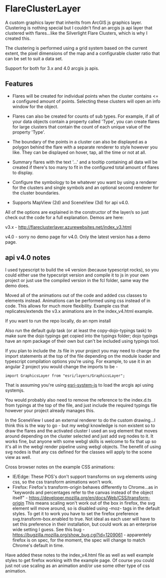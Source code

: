 # FlareClusterLayer
A custom graphics layer that inherits from ArcGIS js graphics layer. Clustering is nothing special but I couldn't find an arcgis js api layer that clustered with flares...like the Silverlight Flare Clusters, which is why I created this.

The clustering is performed using a grid system based on the current extent, the pixel dimensions of the map and a configurable cluster ratio that can be set to suit a data set.

Support for both for 3.x and 4.0 arcgis js apis.

## Features

- Flares will be created for individual points when the cluster contains <= a configured amount of points. Selecting these clusters will open an info window for the object.

- Flares can also be created for counts of sub types. For example, if all of your data objects contain a property called 'Type', you can create flares for large clusters that contain the count of each unique value of the property 'Type'.

- The boundary of the points in a cluster can also be displayed as a polygon behind the flare with a separate renderer to style however you like. They can be displayed on hover, tap, all the time or not at all.

- Summary flares with the text '...' and a tooltip containing all data will be created if there's too many to fit in the configured total amount of flares to display.

- Configure the symbology to be whatever you want by using a renderer for the clusters and single symbols and an optional second renderer for the cluster boundaries.

- Supports MapView (2d) and SceneView (3d) for api v4.0.

All of the options are explained in the constructor of the layer/s so just check out the code for a full explanation. 
Demos are here:

v3.x - http://flareclusterlayer.azurewebsites.net/index_v3.html

v4.0 - sorry no demo page for v4.0. Only the latest version has a demo page.

## api v4.0 notes

I used typescript to build the v4 version (because typescript rocks), so you could either use the typecsript version and compile it to js in your own project or just use the compiled version in the fcl folder, same way the demo does.

Moved all of the animations out of the code and added css classes to elements instead. Animations can be performed using css instead of in code. This allows for much more flexibility. Example css that replicates/extends the v3.x animations are in the index_v4.html example.

If you want to run the repo locally, do an 
npm install

Also run the default gulp task (or at least the copy-dojo-typings task) to make sure the dojo typings get copied into the typings folder; dojo typings have an npm package of their own but can't be included using typings tool.

If you plan to include the .ts file in your project you may need to change the import statements at the top of the file depending on the module loader and typescript compilation options you're using.
For example, to use it in an angular 2 project you would change the imports to be -
```
import GraphicsLayer from "esri/layers/GraphicsLayer";
```  
That is assuming you're using [esri-system-js](https://github.com/Esri/esri-system-js) to load the arcgis api using systemjs.

You would probably also need to remove the reference to the index.d.ts from typings at the top of the file, and just include the required typings file however your project already manages this.

In the SceneView I used an external renderer to do the custom drawing...I think this is the way to go - but my webgl knowledge is non existent so to draw the flares and the activated cluster I used an svg element that moves around depending on the cluster selected and just add svg nodes to it. It works fine, but anyone with some webgl skills is welcome to fix that up so it's all in the webgl render pipeline using webgl objects. The benefit of using svg nodes is that any css defined for the classes will apply to the scene view as well.

 Cross browser notes on the example CSS animations:
  - IE/Edge: These POS's don't support transforms on svg elements using css, so the css transform animations won't work.
  - Firefox: Firefox's transform-origin behaves differently to Chrome...as in "keywords and percentages refer to the canvas instead of the object itself" - https://developer.mozilla.org/en/docs/Web/CSS/transform-origin
  This means scaling won't work out of the box in firefox, the svg element will move around, so is disabled using -moz- tags in the default styles.
  To get it to work you have to set the firefox preference svg.transform-box.enabled to true.
  Not ideal as each user will have to set this preference in their installation, but could work as an enterprise wide setting I guess.
  See this bug - https://bugzilla.mozilla.org/show_bug.cgi?id=1209061 - apparentely firefox is on spec, for the moment, the spec will change to match Chrome's default in time. 
  
  Have added these notes to the index_v4.html file as well as well example styles to get firefox working with the example page.
  Of course you could just not use scaling as an animation and/or use some other type of css animation.

